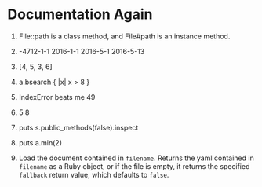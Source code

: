 # Documentation Again

1. File::path is a class method, and File#path is an instance method.

2. -4712-1-1
   2016-1-1
   2016-5-1
   2016-5-13

3. [4, 5, 3, 6]

4. a.bsearch { |x| x > 8 }

5. IndexError
   beats me
   49

6. 5
   8

7. puts s.public_methods(false).inspect

8. puts a.min(2)

9. Load the document contained in `filename`. Returns the yaml contained in `filename` as a Ruby object, or if the file is empty, it returns the specified `fallback` return value, which defaults to `false`.

